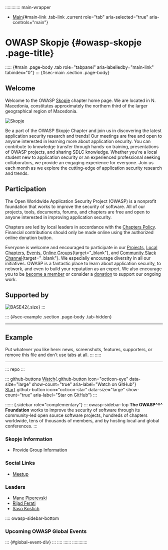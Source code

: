 :::::::::::: main-wrapper
- [Main](#div-main){#main-link .tab-link .current role="tab"
  aria-selected="true" aria-controls="main"}

# OWASP Skopje {#owasp-skopje .page-title}

::::: {#main .page-body .tab role="tabpanel" aria-labelledby="main-link" tabindex="0"}
::: {#sec-main .section .page-body}
## Welcome

Welcome to the OWASP [Skopje](https://en.wikipedia.org/wiki/Skopje)
chapter home page. We are located in N. Macedonia, constitutes
approximately the northern third of the larger geographical region of
Macedonia.

![Skopje](assets/images/Skopje.jpg)

Be a part of the OWASP Skopje Chapter and join us in discovering the
latest application security research and trends! Our meetings are free
and open to anyone interested in learning more about application
security. You can contribute to knowledge transfer through hands-on
training, presentations of OWASP projects, and sharing SDLC knowledge.
Whether you're a local student new to application security or an
experienced professional seeking collaborators, we provide an engaging
experience for everyone. Join us each month as we explore the
cutting-edge of application security research and trends.

## Participation

The Open Worldwide Application Security Project (OWASP) is a nonprofit
foundation that works to improve the security of software. All of our
projects, tools, documents, forums, and chapters are free and open to
anyone interested in improving application security.

Chapters are led by local leaders in accordance with the [Chapters
Policy](../www-policy/operational/chapters-2.html). Financial
contributions should only be made online using the authorized online
donation button.

Everyone is welcome and encouraged to participate in our
[Projects](../projects/index.html), [Local
Chapters](../chapters/index.html), [Events](../events/index.html),
[Online
Groups](https://groups.google.com/a/owasp.com/){target="_blank"}, and
[Community Slack Channel](https://owasp.slack.com/){target="_blank"}. We
especially encourage diversity in all our initiatives. OWASP is a
fantastic place to learn about application security, to network, and
even to build your reputation as an expert. We also encourage you to be
[become a member](../membership/index.html) or consider a
[donation](../donate/index.html) to support our ongoing work.

## Supported by

![BASE42](assets/images/base42.png){.size}
:::

::: {#sec-example .section .page-body .tab-hidden}

------------------------------------------------------------------------

## Example

Put whatever you like here: news, screenshots, features, supporters, or
remove this file and don't use tabs at all.
:::
:::::

------------------------------------------------------------------------

::: repo
:::

::: github-buttons
[Watch](https://github.com/owasp/www-chapter-skopje/subscription){.github-button
icon="octicon-eye" data-size="large" show-count="true"
aria-label="Watch on GitHub"}
[Star](https://github.com/owasp/www-chapter-skopje){.github-button
icon="octicon-star" data-size="large" show-count="true"
aria-label="Star on GitHub"}
:::

:::::: {.sidebar role="complementary"}
::: owasp-sidebar-top
**The OWASP^®^ Foundation** works to improve the security of software
through its community-led open source software projects, hundreds of
chapters worldwide, tens of thousands of members, and by hosting local
and global conferences.
:::

### Skopje Information

- Provide Group Information

### Social Links

- [Meetup](#)

### Leaders

- [Mane
  Piperevski](../cdn-cgi/l/email-protection.html#cca1ada2a9e2bca5bca9bea9babfa7a58ca3bbadbfbce2a3beab)
- [Rijad
  Ferati](../cdn-cgi/l/email-protection.html#c9bba0a3a8ade7afacbba8bda089a6bea8bab9e7a6bbae)
- [Saso
  Kostich](../cdn-cgi/l/email-protection.html#3f4c5e4c501154504c4b565c577f50485e4c4f11504d58)

:::: owasp-sidebar-bottom
### Upcoming OWASP Global Events

::: {#global-event-div}
:::
::::
::::::
::::::::::::
